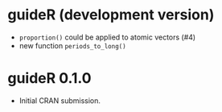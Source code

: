 # guideR (development version)

* `proportion()` could be applied to atomic vectors (#4)
* new function `periods_to_long()`

# guideR 0.1.0

* Initial CRAN submission.

